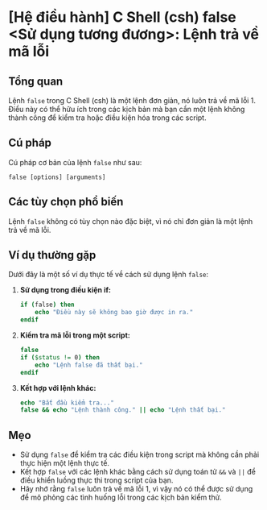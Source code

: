 # [Hệ điều hành] C Shell (csh) false <Sử dụng tương đương>: Lệnh trả về mã lỗi

## Tổng quan
Lệnh `false` trong C Shell (csh) là một lệnh đơn giản, nó luôn trả về mã lỗi 1. Điều này có thể hữu ích trong các kịch bản mà bạn cần một lệnh không thành công để kiểm tra hoặc điều kiện hóa trong các script.

## Cú pháp
Cú pháp cơ bản của lệnh `false` như sau:
```
false [options] [arguments]
```

## Các tùy chọn phổ biến
Lệnh `false` không có tùy chọn nào đặc biệt, vì nó chỉ đơn giản là một lệnh trả về mã lỗi.

## Ví dụ thường gặp
Dưới đây là một số ví dụ thực tế về cách sử dụng lệnh `false`:

1. **Sử dụng trong điều kiện if:**
   ```csh
   if (false) then
       echo "Điều này sẽ không bao giờ được in ra."
   endif
   ```

2. **Kiểm tra mã lỗi trong một script:**
   ```csh
   false
   if ($status != 0) then
       echo "Lệnh false đã thất bại."
   endif
   ```

3. **Kết hợp với lệnh khác:**
   ```csh
   echo "Bắt đầu kiểm tra..."
   false && echo "Lệnh thành công." || echo "Lệnh thất bại."
   ```

## Mẹo
- Sử dụng `false` để kiểm tra các điều kiện trong script mà không cần phải thực hiện một lệnh thực tế.
- Kết hợp `false` với các lệnh khác bằng cách sử dụng toán tử `&&` và `||` để điều khiển luồng thực thi trong script của bạn.
- Hãy nhớ rằng `false` luôn trả về mã lỗi 1, vì vậy nó có thể được sử dụng để mô phỏng các tình huống lỗi trong các kịch bản kiểm thử.